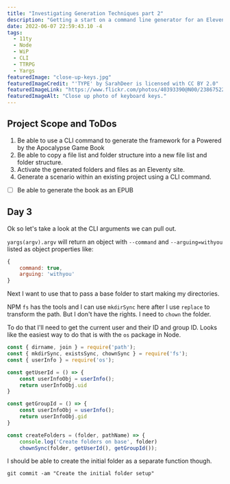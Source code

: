 ```yaml
---
title: "Investigating Generation Techniques part 2"
description: "Getting a start on a command line generator for an Eleventy site for PBTA games."
date: 2022-06-07 22:59:43.10 -4
tags:
  - 11ty
  - Node
  - WiP
  - CLI
  - TTRPG
  - Yargs
featuredImage: "close-up-keys.jpg"
featuredImageCredit: "'TYPE' by SarahDeer is licensed with CC BY 2.0"
featuredImageLink: "https://www.flickr.com/photos/40393390@N00/2386752252"
featuredImageAlt: "Close up photo of keyboard keys."
---
```


## Project Scope and ToDos

1. Be able to use a CLI command to generate the framework for a Powered by the Apocalypse Game Book
2. Be able to copy a file list and folder structure into a new file list and folder structure.
3. Activate the generated folders and files as an Eleventy site.
4. Generate a scenario within an existing project using a CLI command.

- [ ] Be able to generate the book as an EPUB

## Day 3

Ok so let's take a look at the CLI arguments we can pull out.

`yargs(argv).argv` will return an object with `--command` and `--arguing=withyou` listed as object properties like:

```javascript
{
	command: true,
	arguing: 'withyou'
}
```

Next I want to use that to pass a base folder to start making my directories.

NPM `fs` has the tools and I can use `mkdirSync` here after I use `replace` to transform the path. But I don't have the rights. I need to `chown` the folder.

To do that I'll need to get the current user and their ID and group ID. Looks like the easiest way to do that is with the `os` package in Node.

```javascript
const { dirname, join } = require('path');
const { mkdirSync, existsSync, chownSync } = require('fs');
const { userInfo } = require('os');

const getUserId = () => {
	const userInfoObj = userInfo();
	return userInfoObj.uid
}

const getGroupId = () => {
	const userInfoObj = userInfo();
	return userInfoObj.gid
}

const createFolders = (folder, pathName) => {
	console.log('Create folders on base', folder)
	chownSync(folder, getUserId(), getGroupId());
```

I should be able to create the initial folder as a separate function though.

`git commit -am "Create the initial folder setup"`
